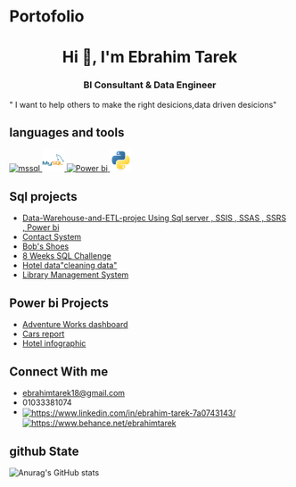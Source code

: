 # Portofolio

<h1 align="center">Hi 👋, I'm Ebrahim Tarek</h1>
<h3 align="center">   BI Consultant & Data Engineer </h3>

" I want to help others to make the right desicions,data driven desicions"

## languages and tools
<a href="https://www.microsoft.com/en-us/sql-server" target="_blank" rel="noreferrer"> <img src="https://www.svgrepo.com/show/303229/microsoft-sql-server-logo.svg" alt="mssql" width="40" height="40"/> </a> <a href="https://www.mysql.com/" target="_blank" rel="noreferrer"> <img src="https://raw.githubusercontent.com/devicons/devicon/master/icons/mysql/mysql-original-wordmark.svg" alt="mysql" width="40" height="40"/> </a>
<a href="https://powerbi.microsoft.com/en-au/" target="_blank" rel="noreferrer"> <img src = "https://upload.wikimedia.org/wikipedia/commons/c/c9/Power_bi_logo_black.svg" alt = "Power bi" width="40" height="40"/>
<a href="https://www.python.org" target="_blank" rel="noreferrer"> <img src="https://raw.githubusercontent.com/devicons/devicon/master/icons/python/python-original.svg" alt="python" width="40" height="40"/> </a> </p> 

##  Sql projects

 - [Data-Warehouse-and-ETL-projec Using Sql server , SSIS , SSAS , SSRS , Power bi ](https://github.com/EbrahimTarek/Data-Warehouse-and-ETL-project)
 - [Contact System](https://github.com/EbrahimTarek/Contact_System)
 - [Bob's Shoes](https://github.com/EbrahimTarek/Bob-shoes)
 - [8 Weeks SQL Challenge](https://github.com/EbrahimTarek/SQL-Case-studies)
 - [Hotel data"cleaning data"](https://github.com/EbrahimTarek/CleaningHoteldata/tree/main/hoteldata)
 - [Library Management System](https://github.com/EbrahimTarek/Library_Management_System)


## Power bi Projects

 - [Adventure Works dashboard](https://app.powerbi.com/groups/me/reports/c99271f9-5690-4422-8908-34c2fa2c2b4c/ReportSection421b6fad8e5df9825ff2)
 - [Cars report](https://app.powerbi.com/groups/me/reports/5a4d2090-207c-44c3-ab6a-3c3591d5addf/ReportSection?ctid=00047949-97c2-46c8-a10e-93e594deddba)
 - [Hotel infographic](https://www.behance.net/gallery/142365979/Hotel-Infographic?)





## Connect With me

 - ebrahimtarek18@gmail.com
 - 01033381074
 - <a href="https://linkedin.com/in/https://www.linkedin.com/in/ebrahim-tarek-7a0743143/" target="blank"><img align="center" src="https://raw.githubusercontent.com/rahuldkjain/github-profile-readme-generator/master/src/images/icons/Social/linked-in-alt.svg" alt="https://www.linkedin.com/in/ebrahim-tarek-7a0743143/" height="30" width="40" /></a>
 <a href="https://www.behance.net/ebrahimtarek" target="blank"><img align="center" src="https://raw.githubusercontent.com/rahuldkjain/github-profile-readme-generator/master/src/images/icons/Social/behance.svg" alt="https://www.behance.net/ebrahimtarek" height="30" width="40" /></a>
</p>



## github State

![Anurag's GitHub stats](https://github-readme-stats.vercel.app/api?username=ebrahimtarek&show_icons=true&theme=radical)
